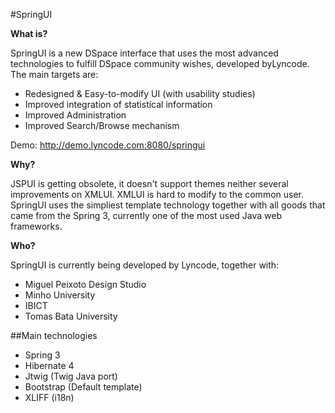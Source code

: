 #SpringUI

**What is?**

SpringUI is a new DSpace interface that uses the most advanced technologies to fulfill DSpace community wishes, developed byLyncode. The main targets are:

* Redesigned & Easy-to-modify UI (with usability studies)
* Improved integration of statistical information
* Improved Administration
* Improved Search/Browse mechanism

Demo: http://demo.lyncode.com:8080/springui

**Why?**

JSPUI is getting obsolete, it doesn't support themes neither several improvements on XMLUI. XMLUI is hard to modify to the common user. SpringUI uses the simpliest template technology together with all goods that came from the Spring 3, currently one of the most used Java web frameworks.

**Who?**

SpringUI is currently being developed by Lyncode, together with:

* Miguel Peixoto Design Studio
* Minho University
* IBICT
* Tomas Bata University

##Main technologies

* Spring 3
* Hibernate 4
* Jtwig (Twig Java port)
* Bootstrap (Default template)
* XLIFF (i18n)
